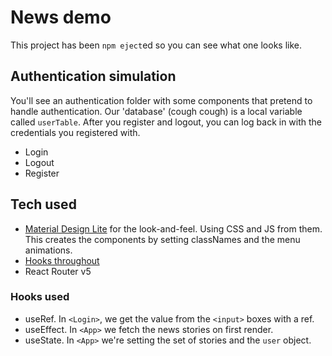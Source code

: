 # News demo

This project has been `npm eject`ed so you can see what one looks like.

## Authentication simulation
You'll see an authentication folder with some components that pretend to handle authentication. Our 'database' (cough cough) is a local variable called `userTable`. After you register and logout, you can log back in with the credentials you registered with.
- Login
- Logout
- Register

## Tech used
- [Material Design Lite](http://getmdl.io) for the look-and-feel. Using CSS and JS from them. This creates the components by setting classNames and the menu animations.
- [Hooks throughout](hooks_used)
- React Router v5

### Hooks used
- useRef. In `<Login>`, we get the value from the `<input>` boxes with a ref.
- useEffect. In `<App>` we fetch the news stories on first render.
- useState. In `<App>` we're setting the set of stories and the `user` object.
